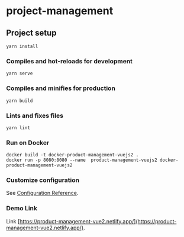 # project-management

## Project setup
```
yarn install
```

### Compiles and hot-reloads for development
```
yarn serve
```

### Compiles and minifies for production
```
yarn build
```

### Lints and fixes files
```
yarn lint
```

### Run on Docker
```
docker build -t docker-product-management-vuejs2 .
docker run -p 8080:8080 --name  product-management-vuejs2 docker-product-management-vuejs2
```

### Customize configuration
See [Configuration Reference](https://cli.vuejs.org/config/).

### Demo Link
Link [https://product-management-vue2.netlify.app/](https://product-management-vue2.netlify.app/).
